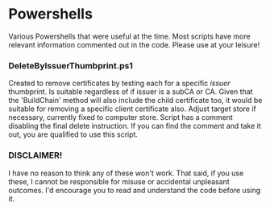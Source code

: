 # Powershells
Various Powershells that were useful at the time.  Most scripts have more relevant information commented out in the code.  Please use at your leisure!

### DeleteByIssuerThumbprint.ps1
Created to remove certificates by testing each for a specific *issuer* thumbprint.  Is suitable regardless of if issuer is a subCA or CA.  Given that the 'BuildChain' method will also include the child certificate too, it would be suitable for removing a specific client certificate also.  Adjust target store if necessary, currently fixed to computer store.  Script has a comment disabling the final delete instruction.  If you can find the comment and take it out, you are qualified to use this script.


### DISCLAIMER!
I have no reason to think any of these won't work.  That said, if you use these, I cannot be responsible for misuse or accidental unpleasant outcomes.  I'd encourage you to read and understand the code before using it.
